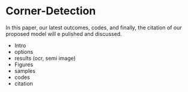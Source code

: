 # Corner-Detection
In this paper, our latest outcomes, codes, and finally, the citation of our proposed model will e pulished and discussed. 
- Intro
- options
- results (ocr, semi image)
- Figures
- samples
- codes
- citation

